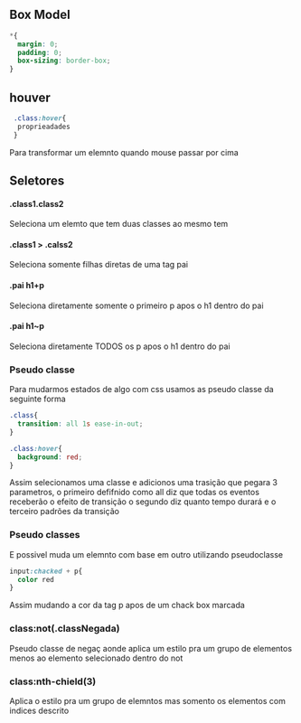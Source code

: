 ## Box Model

~~~css
*{
  margin: 0;
  padding: 0;
  box-sizing: border-box;
}
~~~

## houver

~~~css
 .class:hover{
  proprieadades
 }
~~~
Para transformar um elemnto quando mouse passar por cima

## Seletores
#### .class1.class2

Seleciona um elemto que tem duas classes ao mesmo tem

#### .class1 > .calss2

Seleciona somente filhas diretas de uma tag pai

#### .pai h1+p

Seleciona diretamente somente o primeiro p apos o h1 dentro do pai

#### .pai h1~p


Seleciona diretamente TODOS os p apos o h1 dentro do pai

### Pseudo classe

Para mudarmos estados de algo com css usamos as pseudo classe  da seguinte forma

~~~css
.class{
  transition: all 1s ease-in-out;
}

.class:hover{
  background: red;
}
~~~
Assim selecionamos uma classe e adicionos uma trasição que pegara 3 parametros, o primeiro defifnido como all diz que todas os eventos receberão o efeito de transição o segundo diz quanto tempo durará e o terceiro padrões da transição

### Pseudo classes

E possivel muda um elemnto com base em outro utilizando pseudoclasse

~~~css
input:chacked + p{
  color red
}
~~~
Assim mudando a cor da tag p apos de um chack box marcada

### class:not(.classNegada)

Pseudo classe de negaç aonde  aplica um estilo pra um grupo de elementos menos ao elemento selecionado dentro do not

### class:nth-chield(3)

Aplica o estilo pra um grupo de elemntos mas somento os elementos com indices descrito

